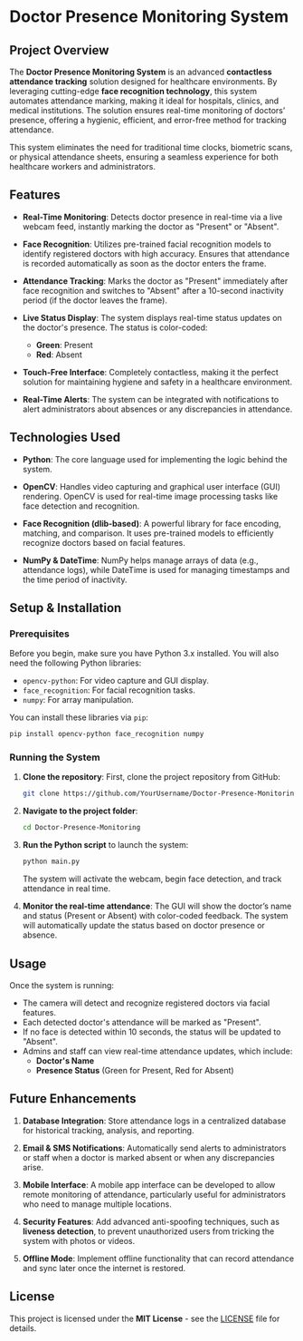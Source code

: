 
# Doctor Presence Monitoring System

## Project Overview

The **Doctor Presence Monitoring System** is an advanced **contactless attendance tracking** solution designed for healthcare environments. By leveraging cutting-edge **face recognition technology**, this system automates attendance marking, making it ideal for hospitals, clinics, and medical institutions. The solution ensures real-time monitoring of doctors’ presence, offering a hygienic, efficient, and error-free method for tracking attendance.

This system eliminates the need for traditional time clocks, biometric scans, or physical attendance sheets, ensuring a seamless experience for both healthcare workers and administrators.

## Features

- **Real-Time Monitoring**: Detects doctor presence in real-time via a live webcam feed, instantly marking the doctor as "Present" or "Absent".
  
- **Face Recognition**: Utilizes pre-trained facial recognition models to identify registered doctors with high accuracy. Ensures that attendance is recorded automatically as soon as the doctor enters the frame.
  
- **Attendance Tracking**: Marks the doctor as "Present" immediately after face recognition and switches to "Absent" after a 10-second inactivity period (if the doctor leaves the frame).
  
- **Live Status Display**: The system displays real-time status updates on the doctor's presence. The status is color-coded:
  - **Green**: Present
  - **Red**: Absent
  
- **Touch-Free Interface**: Completely contactless, making it the perfect solution for maintaining hygiene and safety in a healthcare environment.
  
- **Real-Time Alerts**: The system can be integrated with notifications to alert administrators about absences or any discrepancies in attendance.

## Technologies Used

- **Python**: The core language used for implementing the logic behind the system.
  
- **OpenCV**: Handles video capturing and graphical user interface (GUI) rendering. OpenCV is used for real-time image processing tasks like face detection and recognition.
  
- **Face Recognition (dlib-based)**: A powerful library for face encoding, matching, and comparison. It uses pre-trained models to efficiently recognize doctors based on facial features.
  
- **NumPy & DateTime**: NumPy helps manage arrays of data (e.g., attendance logs), while DateTime is used for managing timestamps and the time period of inactivity.

## Setup & Installation

### Prerequisites

Before you begin, make sure you have Python 3.x installed. You will also need the following Python libraries:

- `opencv-python`: For video capture and GUI display.
- `face_recognition`: For facial recognition tasks.
- `numpy`: For array manipulation.
  
You can install these libraries via `pip`:

```bash
pip install opencv-python face_recognition numpy
```

### Running the System

1. **Clone the repository**:
   First, clone the project repository from GitHub:

   ```bash
   git clone https://github.com/YourUsername/Doctor-Presence-Monitoring.git
   ```

2. **Navigate to the project folder**:

   ```bash
   cd Doctor-Presence-Monitoring
   ```

3. **Run the Python script** to launch the system:

   ```bash
   python main.py
   ```

   The system will activate the webcam, begin face detection, and track attendance in real time.

4. **Monitor the real-time attendance**: The GUI will show the doctor’s name and status (Present or Absent) with color-coded feedback. The system will automatically update the status based on doctor presence or absence.

## Usage

Once the system is running:

- The camera will detect and recognize registered doctors via facial features.
- Each detected doctor's attendance will be marked as "Present".
- If no face is detected within 10 seconds, the status will be updated to "Absent".
- Admins and staff can view real-time attendance updates, which include:
  - **Doctor's Name**
  - **Presence Status** (Green for Present, Red for Absent)

## Future Enhancements

1. **Database Integration**: Store attendance logs in a centralized database for historical tracking, analysis, and reporting.
   
2. **Email & SMS Notifications**: Automatically send alerts to administrators or staff when a doctor is marked absent or when any discrepancies arise.

3. **Mobile Interface**: A mobile app interface can be developed to allow remote monitoring of attendance, particularly useful for administrators who need to manage multiple locations.

4. **Security Features**: Add advanced anti-spoofing techniques, such as **liveness detection**, to prevent unauthorized users from tricking the system with photos or videos.

5. **Offline Mode**: Implement offline functionality that can record attendance and sync later once the internet is restored.

## License

This project is licensed under the **MIT License** - see the [LICENSE](LICENSE) file for details.

